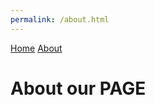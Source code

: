 ```yaml
---
permalink: /about.html
---
```

[Home](/custom_helper_bot)                  [About](custom_helper_bot/about.html)
# **About our PAGE**

